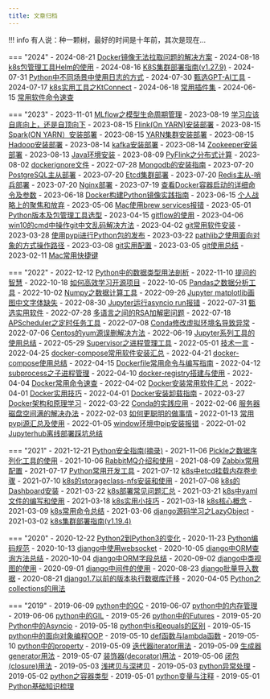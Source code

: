 ```yaml
---
title: 文章归档
---
```

!!! info
    有人说：种一颗树，最好的时间是十年前，其次是现在...

=== "2024"
    - 2024-08-21 [Docker镜像无法拉取问题的解决方案](./notehub/cloud_native/docker/docker_image_pull_problem_for_solution.md)
    - 2024-08-18 [k8s包管理工具Helm的使用](./notehub/cloud_native/k8s/helm_usage.md)
    - 2024-08-16 [K8S集群部署指南(v1.27.9)](./notehub/cloud_native/k8s/kubeadm_deploy_k8s_cluster_v1279.md)
    - 2024-07-31 [Python中不同场景中使用日志的方式](./python/pybestpractices/py_logger_usage.md)
    - 2024-07-30 [甄选GPT-AI工具](./toolbox/tools_ai.md)
    - 2024-07-17 [k8s实用工具之KtConnect](./notehub/cloud_native/k8s/ktconnect_usage.md) 
    - 2024-06-18 [常用插件集](./toolbox/tools_plugin.md)
    - 2024-06-15 [常用软件命令速查](./toolbox/tools_cheatsheet.md)

=== "2023"
    - 2023-11-01 [MLflow之模型生命周期管理](./python/pylibs/mlflow.md)
    - 2023-08-19 [学习应该自底向上，还是自顶向下](./thinking/posts/06_learn_top2down_or_bottom2up.md) 
    - 2023-08-15 [Flink(On YARN)安装部署](./toolbox/dev_software/flink_on_yarn.md)
    - 2023-08-15 [Spark(ON YARN）安装部署](./toolbox/dev_software/spark_on_yarn.md)
    - 2023-08-15 [YARN集群安装部署](./toolbox/dev_software/YARN.md)
    - 2023-08-15 [Hadoop安装部署](./toolbox/dev_software/hadoop.md)
    - 2023-08-14 [kafka安装部署](./toolbox/dev_software/kafka.md)
    - 2023-08-14 [Zookeeper安装部署](./toolbox/dev_software/zookeeper.md)
    - 2023-08-13 [Java环境安装](./toolbox/dev_software/java.md)
    - 2023-08-09 [PyFlink之分布式计算](./python/pylibs/pyflink.md)
    - 2023-08-02 [dockerignore文件](./notehub/cloud_native/docker/dockerignore_template.md)
    - 2022-07-28 [Mongodb的安装指南](./toolbox/dev_software/mongodb.md)
    - 2023-07-20 [PostgreSQL主从部署](./toolbox/dev_software/postgresql.md)
    - 2023-07-20 [Etcd集群部署](./toolbox/dev_software/etcd.md)
    - 2023-07-20 [Redis主从-哨兵部署](./toolbox/dev_software/redis.md)
    - 2023-07-20 [Nginx部署](./toolbox/dev_software/nginx.md)
    - 2023-07-19 [查看Docker容器启动的详细命令及参数](./notehub/cloud_native/docker/docker_detail_commands.md)
    - 2023-06-18 [Docker构建Python镜像实践指南](./python/pybestpractices/docker_build_python_image.md)
    - 2023-06-15 [个人战略上的聚焦和放弃](./thinking/posts/05_personal_focus_and_abandon.md) 
    - 2023-05-06 [Mac使用brew services报错](./notehub/solution/opshub/mac_brew_service_error_solution.md)
    - 2023-05-01 [Python版本及包管理工具选型](./python/pybestpractices/env_package_selection.md)
    - 2023-04-15 [gitflow的使用](./toolbox/git/gitflow_usage.md)
    - 2023-04-06 [ win10的cmd中操作git中文乱码解决方法](./notehub/solution/opshub/win10_git_chinese_solution.md)
    - 2023-04-02 [git常用软件安装](./toolbox/git/git_common_install.md)
    - 2023-03-28 [使用pypi进行Python包的发布](./python/pybestpractices/pypi_python_pkg_publish.md)
    - 2023-03-22 [pathlib之使用面向对象的方式操作路径](./python/pylibs/pathlib.md)
    - 2023-03-08 [git实用配置](./toolbox/git/git_config.md)
    - 2023-03-05 [git使用总结](./toolbox/git/git_usage_summary.md)
    - 2023-02-11 [Mac常用快捷键](./toolbox/macos_quickly_key.md)
    

=== "2022"
    - 2022-12-12 [Python中的数据类型用法剖析](./python/pybestpractices/py_data_struct_summary.md)
    - 2022-11-10 [提问的智慧](./thinking/posts/04_wisdom_of_asking_questions.md)
    - 2022-10-18 [如何高效学习开源项目](./thinking/posts/03_learn_open_source_project.md) 
    - 2022-10-05 [Pandas之数据分析工具](./python/pylibs/pandas.md)
    - 2022-10-02 [Numpy之数据计算工具](./python/pylibs/numpy.md)
    - 2022-09-26 [Jupyter matplotlib画图中文字体缺失](./notehub/solution/bughub/jupyter_matplotlib_font_bug.md)
    - 2022-08-30 [Jupyter运行asyncio run报错](./notehub/solution/bughub/jupyter_asyncio_run_bug.md)
    - 2022-07-31 [甄选实用软件](./toolbox/tools_common.md)
    - 2022-07-28 [多语言之间的RSA加解密问题](./notehub/solution/bughub/rsa_encryption_bug.md)
    - 2022-07-18 [APScheduler之定时任务工具](./python/pylibs/apscheduler.md)
    - 2022-07-08 [Conda修改虚拟环境名导致异常](./notehub/solution/bughub/conda_rename_env_bug.md)
    - 2022-07-06 [Centos的yum源误删解决方法](./notehub/solution/opshub/centos_yum_source_delete_solution.md)
    - 2022-06-19 [Jupyter系列工具的使用总结](./python/pybestpractices/jupyter_tool_usage.md)
    - 2022-05-29 [Supervisor之进程管理工具](./python/pylibs/supervisor.md)
    - 2022-05-01 [技术一言](./thinking/posts/02_tech_yiyan.md)
    - 2022-04-25 [docker-compose常用软件安装汇总](./notehub/cloud_native/dockercompose/docker_compose_software_usage.md)
    - 2022-04-21 [docker-compose使用总结](./notehub/cloud_native/dockercompose/docker_compose_summary.md)
    - 2022-04-15 [Dockerfile常用命令与编写指南](./notehub/cloud_native/docker/dockerifle_guide.md)
    - 2022-04-12 [subprocess之子进程管理](./python/pylibs/subprocess.md)
    - 2022-04-10 [docker-registry搭建与使用](./notehub/cloud_native/docker/docker_registry_usage.md)
    - 2022-04-04 [Docker常用命令速查](./notehub/cloud_native/docker/docker_command.md)
    - 2022-04-02 [Docker安装常用软件汇总](./notehub/cloud_native/docker/docker_common_software_install.md)
    - 2022-04-01 [Docker实用技巧](./notehub/cloud_native/docker/docker_practical_skills.md)
    - 2022-04-01 [Docker安装卸载指南](./notehub/cloud_native/docker/docker_install_guide.md)
    - 2022-03-27 [Docker架构和原理学习](./notehub/cloud_native/docker/docker_arch_and_principle.md)
    - 2022-03-22 [Conda的实践应用](./python/pybestpractices/conda_usage.md)
    - 2022-02-06 [服务器磁盘空间满的解决办法](./notehub/solution/opshub/server_disk_full_solution.md)
    - 2022-02-03 [如何更聪明的做事情](./thinking/posts/01_smart_to_do_things.md) 
    - 2022-01-13 [常用pypi源汇总及使用](./python/pybestpractices/pypi_source_usage.md)
    - 2022-01-05 [ window环境中pip安装报错](./notehub/solution/bughub/window_install_pip_bug.md)
    - 2022-01-02 [Jupyterhub离线部署踩坑总结](./notehub/solution/bughub/jupyterhub_deploy_bug.md)

=== "2021"
    - 2021-12-21 [Python安全指南(摘录)](./python/pybestpractices/py_security_guide.md)
    - 2021-11-06 [Pickle之数据序列化工具的使用](./python/pylibs/pickle.md)
    - 2021-10-06 [RabbitMQ介绍和使用](./toolbox/dev_software/rabbitmq.md)
    - 2021-08-09 [Zabbix常用配置](./toolbox/dev_software/zabbix.md)
    - 2021-07-17 [Python常用开发工具](./python/pybestpractices/py_dev_tool_selection.md)
    - 2021-07-12 [k8s中etcd挂载内存卷步骤](./notehub/cloud_native/k8s/k8s_ectd_mount_memo.md)
    - 2021-07-10 [k8s的storageclass-nfs安装和使用](./notehub/cloud_native/k8s/k8s_storageclass_nfs.md)
    - 2021-07-08 [k8s的Dashboard安装](./notehub/cloud_native/k8s/k8s_dashboard.md)
    - 2021-03-22 [k8s部署常见问题汇总](./notehub/cloud_native/k8s/k8s_common_qa.md)
    - 2021-03-21 [k8s中yaml文件的编写和使用](./notehub/cloud_native/k8s/yaml_usage.md)
    - 2021-03-18 [k8s实用小技巧](./notehub/cloud_native/k8s/k8s_usage_skills.md)
    - 2021-03-18 [k8s核心概念](./notehub/cloud_native/k8s/k8s_core_name.md)
    - 2021-03-09 [k8s常用命令总结](./notehub/cloud_native/k8s/k8s_common_cmd.md)
    - 2021-03-06 [django源码学习之LazyObject](./python/django/django_lazyobject_analysis.md)
    - 2021-03-02 [k8s集群部署指南(v1.19.4)](./notehub/cloud_native/k8s/kubeadm_deploy_k8s_cluster_v1194.md) 

=== "2020"
    - 2020-12-22 [Python2到Python3的变化](./python/pybestpractices/py2_py3_update.md)
    - 2020-11-23 [Python编码规范](./python/pybestpractices/coding_standard.md)
    - 2020-10-13 [django中使用websocket](./python/django/django_websocket_usage.md)
    - 2020-10-05 [django中ORM查询方法总结](./python/django/django_orm_query.md)
    - 2020-10-04 [django中ORM字段总结](./python/django/django_orm_fields.md)
    - 2020-09-02 [django中类视图的使用](./python/django/django_class_view_usage.md)
    - 2020-09-01 [django中间件的使用](./python/django/django_middleware_usage.md)
    - 2020-08-23 [django批量导入数据](./python/django/django_bulk_create.md)
    - 2020-08-21 [django1.7以前的版本执行数据库迁移](./python/django/django_17_db_migrate.md)
    - 2020-04-05 [Python之collections的用法](./python/pylibs/collections.md)

=== "2019"
    - 2019-06-09 [python中的GC](./python/pysyntax/py_gc.md)
    - 2019-06-07 [python中的内存管理](./python/pysyntax/py_mem_manage.md)
    - 2019-06-06 [python中的GIL](./python/pysyntax/py_gc.md)
    - 2019-05-26 [python中的Futures](./python/pysyntax/futures.md)
    - 2019-05-20 [Python中的Asyncio](./python/pysyntax/asyncio.md)
    - 2019-05-18 [python中is和equals的区别](./python/pysyntax/is_and_equals.md)
    - 2019-05-15 [python中的面向对象编程OOP](./python/pysyntax/oop.md)
    - 2019-05-10 [def函数与lambda函数](./python/pysyntax/def_and_lambda.md)
    - 2019-05-10 [python中的property](./python/pysyntax/property.md)
    - 2019-05-09 [迭代器iterator用法](./python/pysyntax/iterator.md)
    - 2019-05-09 [生成器generator用法](./python/pysyntax/generator.md)
    - 2019-05-07 [装饰器(decorator)用法](./python/pysyntax/decorator.md)
    - 2019-05-06 [闭包(closure)用法](./python/pysyntax/closure.md)
    - 2019-05-03 [浅拷贝与深拷贝](./python/pysyntax/deep_copy.md)
    - 2019-05-03 [python异常处理](./python/pysyntax/exception.md)
    - 2019-05-02 [python之容器类型](./python/pysyntax/list_tuple_dict.md)
    - 2019-05-01 [python变量与注释](./python/pysyntax/variable_comment.md)
    - 2019-05-01 [Python基础知识梳理](./python/pysyntax/py_basics.md)
   